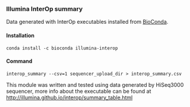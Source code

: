 ### Illumina InterOp summary
Data generated with InterOp executables installed from [BioConda](https://bioconda.github.io).
#### Installation
```
conda install -c bioconda illumina-interop
```

#### Command
```
interop_summary --csv=1 sequencer_upload_dir > interop_summary.csv
```

This module was written and tested using data generated by HiSeq3000 sequencer, more info about the executable can be found at http://illumina.github.io/interop/summary_table.html